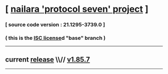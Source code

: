 
# [ [nailara 'protocol seven' project](http://nailara.network/) ]

### [ source code version : 21.1295-3739.0 ]

### ( this is the [ISC license](license)d "base" branch )
---
## current [release](https://github.com/taekiten/nailara/releases) \\\\// [v1.85.7](https://github.com/taekiten/nailara/releases/tag/v1.85.7)
---
